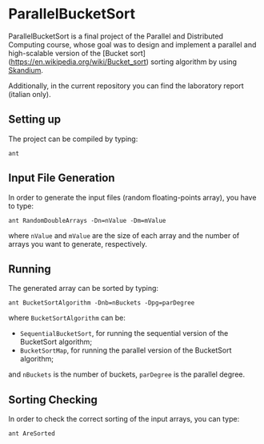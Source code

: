 ParallelBucketSort
==================

ParallelBucketSort is a final project of the Parallel and Distributed Computing course, whose goal was to design and implement a parallel and high-scalable version of the [Bucket sort] (https://en.wikipedia.org/wiki/Bucket_sort) sorting algorithm by using [Skandium](http://skandium.niclabs.cl/).

Additionally, in the current repository you can find the laboratory report (italian only).


Setting up
------------

The project can be compiled by typing:

	ant

Input File Generation
------------------------

In order to generate the input files (random floating-points array), you have to type:

	ant RandomDoubleArrays -Dn=nValue -Dm=mValue

where `nValue` and `mValue` are the size of each array and the number of arrays you want to generate, respectively.

Running
---------
The generated array can be sorted by typing:

	ant BucketSortAlgorithm -Dnb=nBuckets -Dpg=parDegree

where `BucketSortAlgorithm` can be:

- `SequentialBucketSort`, for running the sequential version of the BucketSort algorithm;
- `BucketSortMap`, for running the parallel version of the BucketSort algorithm;

and `nBuckets` is the number of buckets, `parDegree` is the parallel degree.

Sorting Checking
--------------------
In order to check the correct sorting of the input arrays, you can type:

	ant AreSorted
